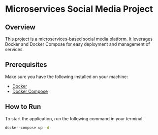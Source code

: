 # Microservices Social Media Project

## Overview
This project is a microservices-based social media platform. It leverages Docker and Docker Compose for easy deployment and management of services.

## Prerequisites
Make sure you have the following installed on your machine:
- [Docker](https://docs.docker.com/get-docker/)
- [Docker Compose](https://docs.docker.com/compose/install/)

## How to Run

To start the application, run the following command in your terminal:

```sh
docker-compose up -d
